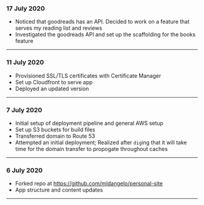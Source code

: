 ### 17 July 2020

- Noticed that goodreads has an API. Decided to work on a feature that serves my reading list and reviews
- Investigated the goodreads API and set up the scaffolding for the books feature

---

### 11 July 2020

- Provisioned SSL/TLS certificates with Certificate Manager
- Set up Cloudfront to serve app
- Deployed an updated version

---

### 7 July 2020

- Initial setup of deployment pipeline and general AWS setup
- Set up S3 buckets for build files
- Transferred domain to Route 53
- Attempted an initial deployment; Realized after `dig`ing that it will take time for the domain transfer to propogate throughout caches

---

### 6 July 2020

- Forked repo at https://github.com/mldangelo/personal-site
- App structure and content updates

---
